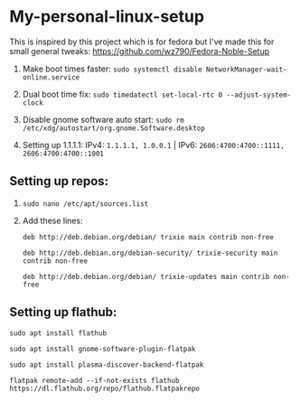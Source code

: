 # My-personal-linux-setup

This is inspired by this project which is for fedora but I've made this for small general tweaks: https://github.com/wz790/Fedora-Noble-Setup

1. Make boot times faster: ```sudo systemctl disable NetworkManager-wait-online.service```

3. Dual boot time fix: ```sudo timedatectl set-local-rtc 0 --adjust-system-clock```

5. Disable gnome software auto start: ```sudo rm /etc/xdg/autostart/org.gnome.Software.desktop```

7. Setting up 1.1.1.1: IPv4: ```1.1.1.1, 1.0.0.1``` | IPv6: ```2606:4700:4700::1111, 2606:4700:4700::1001```

## Setting up repos: 

1. ```sudo nano /etc/apt/sources.list```
 
2. Add these lines:

    ```deb http://deb.debian.org/debian/ trixie main contrib non-free```

    ```deb http://deb.debian.org/debian-security/ trixie-security main contrib non-free```
   
    ```deb http://deb.debian.org/debian/ trixie-updates main contrib non-free```

## Setting up flathub: 

    sudo apt install flathub
    
    sudo apt install gnome-software-plugin-flatpak
    
    sudo apt install plasma-discover-backend-flatpak
    
    flatpak remote-add --if-not-exists flathub https://dl.flathub.org/repo/flathub.flatpakrepo
